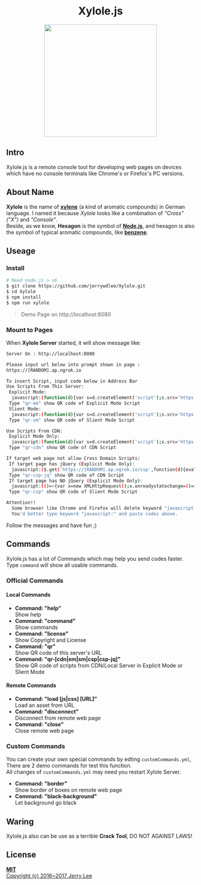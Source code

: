 <h1 align="center">Xylole.js</h1>
<p align="center"><a href="https://github.com/jerrywdlee/Xylole" target="_blank"><img width="300"src=""/></a></p>

## Intro
Xylole.js is a remote console tool for developing web pages on devices which have no console terminals like Chrome's or Firefox's PC versions.

## About Name
**Xylole** is the name of **[xylene](https://en.wikipedia.org/wiki/Xylene)** (a kind of aromatic compounds)  in German language. I named it because *Xylole* looks like a combination of *"Cross"("X")* and *"Console"*.  
Beside, as we know, **Hexagon** is the symbol of **[Node.js](https://nodejs.org/en/)**, and hexagon is also the symbol of typical aromatic compounds, like **[benzene](https://en.wikipedia.org/wiki/Benzene)**.

## Useage
### Install
```sh
# Need node.js > v6
$ git clone https://github.com/jerrywdlee/Xylole.git
$ cd Xylole
$ npm install
$ npm run xylole
```
> Demo Page on http://localhost:8080

### Mount to Pages
When **Xylole Server** started, it will show message like:

```sh
Server On : http://localhost:8080

Please input url below into prompt shown in page :
https://[RANDOM].ap.ngrok.io

To insert Script, input code below in Address Bar
Use Scripts From This Server:
 Explicit Mode:
  javascript:(function(d){var s=d.createElement('script');s.src='https://[RANDOM].ap.ngrok.io/js';d.body.appendChild(s)})(document)
 Type "qr-em" show QR code of Explicit Mode Script
 Slient Mode:
  javascript:(function(d){var s=d.createElement('script');s.src='https://[RANDOM].ap.ngrok.io/jss';d.body.appendChild(s)})(document)
 Type "qr-sm" show QR code of Slient Mode Script

Use Scripts From CDN:
 Explicit Mode Only:
  javascript:(function(d){var s=d.createElement('script');s.src='https://cdn.rawgit.com/jerrywdlee/Xylole/master/min/xylole-client.min.js';d.body.appendChild(s)})(document)
 Type "qr-cdn" show QR code of CDN Script

If target web page not allow Cross Domain Scripts:
 If target page has jQuery (Explicit Mode Only):
  javascript:($.get('https://[RANDOM].ap.ngrok.io/csp',function(d){eval(d)}))
 Type "qr-csp-jq" show QR code of CDN Script
 If target page has NO jQuery (Explicit Mode Only):
  javascript:(()=>{var x=new XMLHttpRequest();x.onreadystatechange=()=>{if(x.readyState==4&&x.status==200){eval(x.responseText)}};x.open("GET","https://[RANDOM].ap.ngrok.io/csp",true);x.send()})()
 Type "qr-csp" show QR code of Slient Mode Script

Attention!!
  Some browser like Chrome and Firefox will delete keyword "javascript:" when pasting codes into Address Bar.
  You'd better type keyword "javascript:" and paste codes above.
```
Follow the messages and have fun ;)

## Commands
Xylole.js has a lot of Commands which may help you send codes faster. Type `command` will show all usable commands.
### Official Commands
#### Local Commands
*  **Command: "help"**  
  Show help
* **Command: "command"**  
  Show commands
* **Command: "license"**  
  Show Copyright and License
* **Command: "qr"**  
  Show QR code of this server's URL
* **Command: "qr-[cdn|em|sm|csp|csp-jq]"**  
  Show QR code of scripts from CDN/Local Server in Explicit Mode or Slient Mode

#### Remote Commands
* **Command: "load [js|css] [URL]"**  
  Load an asset from URL
* **Command: "disconnect"**  
  Disconnect from remote web page
* **Command: "close"**  
  Close remote web page
### Custom Commands
You can create your own special commands by edting `customCommands.yml`, There are 2 demo commands for test this function.  
All changes of `customCommands.yml` may need you restart Xylole Server.

* **Command: "border"**  
  Show border of boxes on remote web page
* **Command: "black-background"**  
  Let background go black
## Waring
Xylole.js also can be use as a terrible **Crack Tool**, DO NOT AGAINST LAWS!

## License
**[MIT](http://opensource.org/licenses/MIT)**  
[Copyright (c) 2016~2017 Jerry Lee](https://github.com/jerrywdlee/Xylole/blob/master/LICENSE)
